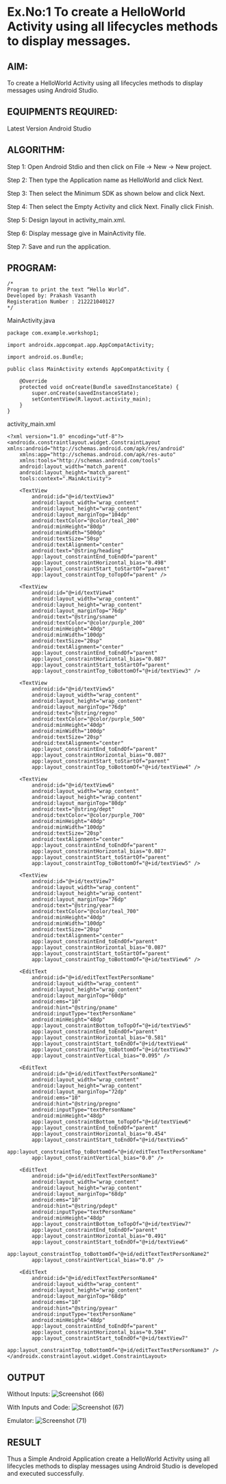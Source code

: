 # Ex.No:1 To create a HelloWorld Activity using all lifecycles methods to display messages.


## AIM:

To create a HelloWorld Activity using all lifecycles methods to display messages using Android Studio.

## EQUIPMENTS REQUIRED:

Latest Version Android Studio

## ALGORITHM:

Step 1: Open Android Stdio and then click on File -> New -> New project.

Step 2: Then type the Application name as HelloWorld and click Next. 

Step 3: Then select the Minimum SDK as shown below and click Next.

Step 4: Then select the Empty Activity and click Next. Finally click Finish.

Step 5: Design layout in activity_main.xml.

Step 6: Display message give in MainActivity file.

Step 7: Save and run the application.

## PROGRAM:
```
/*
Program to print the text “Hello World”.
Developed by: Prakash Vasanth
Registeration Number : 212221040127
*/
```
MainActivity.java
```
package com.example.workshop1;

import androidx.appcompat.app.AppCompatActivity;

import android.os.Bundle;

public class MainActivity extends AppCompatActivity {

    @Override
    protected void onCreate(Bundle savedInstanceState) {
        super.onCreate(savedInstanceState);
        setContentView(R.layout.activity_main);
    }
}
```
activity_main.xml
```
<?xml version="1.0" encoding="utf-8"?>
<androidx.constraintlayout.widget.ConstraintLayout xmlns:android="http://schemas.android.com/apk/res/android"
    xmlns:app="http://schemas.android.com/apk/res-auto"
    xmlns:tools="http://schemas.android.com/tools"
    android:layout_width="match_parent"
    android:layout_height="match_parent"
    tools:context=".MainActivity">

    <TextView
        android:id="@+id/textView3"
        android:layout_width="wrap_content"
        android:layout_height="wrap_content"
        android:layout_marginTop="104dp"
        android:textColor="@color/teal_200"
        android:minHeight="80dp"
        android:minWidth="500dp"
        android:textSize="50sp"
        android:textAlignment="center"
        android:text="@string/heading"
        app:layout_constraintEnd_toEndOf="parent"
        app:layout_constraintHorizontal_bias="0.498"
        app:layout_constraintStart_toStartOf="parent"
        app:layout_constraintTop_toTopOf="parent" />

    <TextView
        android:id="@+id/textView4"
        android:layout_width="wrap_content"
        android:layout_height="wrap_content"
        android:layout_marginTop="76dp"
        android:text="@string/sname"
        android:textColor="@color/purple_200"
        android:minHeight="40dp"
        android:minWidth="100dp"
        android:textSize="20sp"
        android:textAlignment="center"
        app:layout_constraintEnd_toEndOf="parent"
        app:layout_constraintHorizontal_bias="0.087"
        app:layout_constraintStart_toStartOf="parent"
        app:layout_constraintTop_toBottomOf="@+id/textView3" />

    <TextView
        android:id="@+id/textView5"
        android:layout_width="wrap_content"
        android:layout_height="wrap_content"
        android:layout_marginTop="76dp"
        android:text="@string/regno"
        android:textColor="@color/purple_500"
        android:minHeight="40dp"
        android:minWidth="100dp"
        android:textSize="20sp"
        android:textAlignment="center"
        app:layout_constraintEnd_toEndOf="parent"
        app:layout_constraintHorizontal_bias="0.087"
        app:layout_constraintStart_toStartOf="parent"
        app:layout_constraintTop_toBottomOf="@+id/textView4" />

    <TextView
        android:id="@+id/textView6"
        android:layout_width="wrap_content"
        android:layout_height="wrap_content"
        android:layout_marginTop="80dp"
        android:text="@string/dept"
        android:textColor="@color/purple_700"
        android:minHeight="40dp"
        android:minWidth="100dp"
        android:textSize="20sp"
        android:textAlignment="center"
        app:layout_constraintEnd_toEndOf="parent"
        app:layout_constraintHorizontal_bias="0.087"
        app:layout_constraintStart_toStartOf="parent"
        app:layout_constraintTop_toBottomOf="@+id/textView5" />

    <TextView
        android:id="@+id/textView7"
        android:layout_width="wrap_content"
        android:layout_height="wrap_content"
        android:layout_marginTop="76dp"
        android:text="@string/year"
        android:textColor="@color/teal_700"
        android:minHeight="40dp"
        android:minWidth="100dp"
        android:textSize="20sp"
        android:textAlignment="center"
        app:layout_constraintEnd_toEndOf="parent"
        app:layout_constraintHorizontal_bias="0.087"
        app:layout_constraintStart_toStartOf="parent"
        app:layout_constraintTop_toBottomOf="@+id/textView6" />

    <EditText
        android:id="@+id/editTextTextPersonName"
        android:layout_width="wrap_content"
        android:layout_height="wrap_content"
        android:layout_marginTop="60dp"
        android:ems="10"
        android:hint="@string/pname"
        android:inputType="textPersonName"
        android:minHeight="48dp"
        app:layout_constraintBottom_toTopOf="@+id/textView5"
        app:layout_constraintEnd_toEndOf="parent"
        app:layout_constraintHorizontal_bias="0.581"
        app:layout_constraintStart_toEndOf="@+id/textView4"
        app:layout_constraintTop_toBottomOf="@+id/textView3"
        app:layout_constraintVertical_bias="0.095" />

    <EditText
        android:id="@+id/editTextTextPersonName2"
        android:layout_width="wrap_content"
        android:layout_height="wrap_content"
        android:layout_marginTop="72dp"
        android:ems="10"
        android:hint="@string/pregno"
        android:inputType="textPersonName"
        android:minHeight="48dp"
        app:layout_constraintBottom_toTopOf="@+id/textView6"
        app:layout_constraintEnd_toEndOf="parent"
        app:layout_constraintHorizontal_bias="0.454"
        app:layout_constraintStart_toEndOf="@+id/textView5"
        app:layout_constraintTop_toBottomOf="@+id/editTextTextPersonName"
        app:layout_constraintVertical_bias="0.0" />

    <EditText
        android:id="@+id/editTextTextPersonName3"
        android:layout_width="wrap_content"
        android:layout_height="wrap_content"
        android:layout_marginTop="68dp"
        android:ems="10"
        android:hint="@string/pdept"
        android:inputType="textPersonName"
        android:minHeight="48dp"
        app:layout_constraintBottom_toTopOf="@+id/textView7"
        app:layout_constraintEnd_toEndOf="parent"
        app:layout_constraintHorizontal_bias="0.491"
        app:layout_constraintStart_toEndOf="@+id/textView6"
        app:layout_constraintTop_toBottomOf="@+id/editTextTextPersonName2"
        app:layout_constraintVertical_bias="0.0" />

    <EditText
        android:id="@+id/editTextTextPersonName4"
        android:layout_width="wrap_content"
        android:layout_height="wrap_content"
        android:layout_marginTop="68dp"
        android:ems="10"
        android:hint="@string/pyear"
        android:inputType="textPersonName"
        android:minHeight="48dp"
        app:layout_constraintEnd_toEndOf="parent"
        app:layout_constraintHorizontal_bias="0.594"
        app:layout_constraintStart_toEndOf="@+id/textView7"
        app:layout_constraintTop_toBottomOf="@+id/editTextTextPersonName3" />
</androidx.constraintlayout.widget.ConstraintLayout>
```
## OUTPUT
Without Inputs:
![Screenshot (66)](https://github.com/Vasanth1234567/Mobile-Application-Development/assets/86919099/86c7a088-8d31-4c28-870b-9e4cf496fa8b)

With Inputs and Code:
![Screenshot (67)](https://github.com/Vasanth1234567/Mobile-Application-Development/assets/86919099/7cbd4042-b3c2-49c1-860f-7d600e1e8e1c)

Emulator:
![Screenshot (71)](https://github.com/Vasanth1234567/Mobile-Application-Development/assets/86919099/c136ead0-d84a-47c1-bdaf-8987169fb8e1)

## RESULT
Thus a Simple Android Application create a HelloWorld Activity using all lifecycles methods to display messages using Android Studio is developed and executed successfully.
